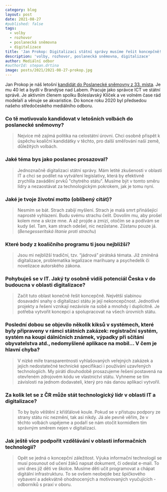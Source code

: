 ```yaml
---
category: blog
layout: post
date: 2021-08-27
#published: false
tags: 
  - volby
  - rozhovor
  - poslanecká sněmovna
  - digitalizace
title: 'Jan Prokop: Digitalizaci státní správy musíme řešit koncepčně!'
description: 'volby, rozhovor, poslanecká sněmovna, digitalizace'
author: Mediální odbor
#authorId: stepan.drtina
image: posts/2021/2021-08-27-prokop.jpg
---
```


Jan Prokop je náš letošní [kandidát do Poslanecké sněmovny z 33. místa](https://www.piratiastarostove.cz/kandidati/jan-prokop/). Je mu 40 let a bydlí v Brandýse nad Labem. Pracuje jako správce ICT ve státní správě. Je aktivním členem spolku Boleslavský Klíček a ve volném čase rád modelaří a věnuje se akvaristice. Do konce roku 2020 byl předsedou našeho středočeského mediálního odboru.

### **Co tě motivovalo kandidovat v letošních volbách do poslanecké sněmovny?**
> Nejvíce mě zajímá politika na celostátní úrovni. Chci osobně přispět k úspěchu koaliční kandidátky v těchto, pro další směřování naší země, důležitých volbách.

### **Jaké téma bys jako poslanec prosazoval?**
> Jednoznačně digitalizaci státní správy. Mám letité zkušenosti v oblasti IT a chci se podílet na vytváření legislativy, která by efektivně zrychlila zavádění prvků "chytrého státu". Musíme být v tomto směru lídry a nezaostávat za technologickým pokrokem, jak je tomu nyní. 

### **Jaké je tvoje životní motto (oblíbený citát)?**
> Nesmím se bát.
  Strach zabíjí myšlení.
  Strach je malá smrt přinášející naprosté vyhlazení.
  Budu svému strachu čelit.
  Dovolím mu, aby prošel kolem mne a skrze mne.
  A až projde a zmizí, otočím se a podívám se kudy šel.
  Tam, kam strach odešel, nic nezůstane. Zůstanu pouze já.
  (*Benegesseritská litanie proti strachu*)

### **Které body z koaličního programu ti jsou nejbližší?**
> Jsou mi nejbližší tradiční, tzv. “jádrová” pirátská témata. Již zmíněná digitalizace, problematika legalizace marihuany a psychedelik či novelizace autorského zákona.

### **Pohybuješ se v IT. Jaký ty osobně vidíš potenciál Česka v do budoucna v oblasti digitalizace?**
> Začít tuto oblast konečně řešit koncepčně. Největší slabinou dosavadní snahy o digitalizaci státu je její nekoncepčnost. Jednotlivé projekty a řešení vznikají nezávisle na sobě a mnohdy i duplicitně. Je potřeba vytvořit koncepci a spolupracovat na všech úrovních státu.

### **Poslední dobou se objevilo několik kiksů v systémech, které byly připraveny v rámci státních zakázek: registrační systém, systém na koupi dálničních známek, výpadky při sčítání obyvatelstva atd., nedomyšlené aplikace na mobil... V čem je hlavní chyba?**
> V nízké míře transparentnosti vyhlašovaných veřejných zakázek a jejich nedostatečné technické specifikaci i používání uzavřených technologiích. My piráti dlouhodobě prosazujeme řešení postavená na otevřeném zdrojovém kódu ve vlastnictví státu. Vyhneme se tím závislosti na jednom dodavateli, který pro nás danou aplikaci vytvořil.

### **Za kolik let se z ČR může stát technologický lídr v oblasti IT a digitalizace?**
> To by bylo věštění z křišťálové koule. Pokud se v přístupu podpory ze strany státu nic nezmění, tak asi nikdy. Já ale pevně věřím, že v těchto volbách uspějeme a podaří se nám otočit kormidlem tím správným směrem nejen v digitalizaci.

### **Jak ještě více podpořit vzdělávání v oblasti informačních technologií?**
> Opět se jedná o koncepční záležitost. Výuka informační technologií se musí posunout od učení žáků napsat dokument, či odeslat e-mail. To umí dnes již děti ve školce. Musíme děti učit programovat a chápat digitální infrastrukturu. To se ovšem neobejde bez špičkového vybavení a adekvátně ohodnocených a motivovaných vyučujících - odborníků s praxí v oboru.
